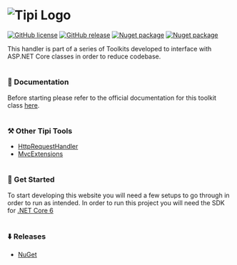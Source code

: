 <h1>
  <img src="https://skyloft.sfo3.cdn.digitaloceanspaces.com/nuget/toolkit-banner.png" alt="Tipi Logo">
</h1>

[![GitHub license](https://img.shields.io/github/license/TipiCode/culqi.svg)](https://github.com/TipiCode/culqi/blob/master/LICENSE)
[![GitHub release](https://img.shields.io/github/v/release/TipiCode/culqi.svg)](https://github.com/TipiCode/culqi/releases)
[![Nuget package](https://img.shields.io/nuget/dt/Tipi.Tools.Culqi)](https://img.shields.io/nuget/dt/Tipi.Tools.Culqi)
[![Nuget package](https://img.shields.io/nuget/v/Tipi.Tools.Culqi)](https://img.shields.io/nuget/v/Tipi.Tools.Culqi)

This handler is part of a series of Toolkits developed to interface with ASP.NET Core classes in order to reduce codebase.

<h1></h1>

### 📝 Documentation
Before starting please refer to the official documentation for this toolkit class [here](https://docs.codingtipi.com).

<h1></h1>

### ⚒️ Other Tipi Tools
- [HttpRequestHandler](https://github.com/TipiCode/http-request-handler)
- [MvcExtensions](https://github.com/TipiCode/ui-extensions-mvc)

<h1></h1>

### 📌 Get Started
To start developing this website you will need a few setups to go through in order to run as intended. 
In order to run this project you will need the SDK for [.NET Core 6](https://dotnet.microsoft.com/en-us/download/dotnet/6.0)

<h1></h1>

### ⬇️ Releases
- [NuGet](https://www.nuget.org/packages/Tipi.Tools.Culqi/)
